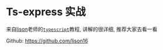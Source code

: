 # Ts-express 实战

来自[lison](https://segmentfault.com/lives/teacher/lison16)老师的[`typescript`](https://segmentfault.com/ls/1650000018455856)教程, 讲解的很详细, 推荐大家去看一看

Github: https://github.com/lison16